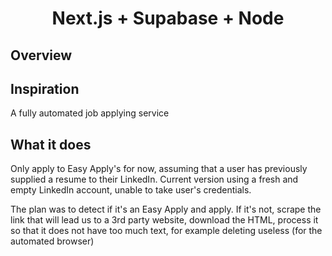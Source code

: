 <h1 align="center"><b>Next.js</b> + <b>Supabase</b> + <b>Node</b></h1>

## Overview

## Inspiration
A fully automated job applying service
## What it does
Only apply to Easy Apply's for now, assuming that a user has previously supplied a resume to their LinkedIn. 
Current version using a fresh and empty LinkedIn account, unable to take user's credentials.

The plan was to detect if it's an Easy Apply and apply. If it's not, scrape the link that will lead us to a 3rd party website, download the HTML, process it so that it does not have too much text, for example deleting useless (for the automated browser) <script>, <body>, <head> tags,. etc. and ask ChatGPT 4 API an accurate prompt: 

"for this {html}, write a Puppeteer script that uses accurate CSS selectors and input the user's data into correct fields: {user_data}, if cover letter field exists, write a cover letter using {resume} and {short_story} (earlier supplied by user, to prevent sounding soulless and emphasize user's strengths). STRICTLY RETURN THE PUPPETEER CODE WITH DESIRED INFORMATION."

This API call would return a Puppeteer script, that we could simply extract and execute inside our Node server like this: exec(script)
## How we built it

## Challenges we ran into
Glassdoor and Indeed's heavy bot detection and combat with captchas, dynamic CSS classes. The transition to LinkedIn was made at 3am on the day of submissions.
## Accomplishments that we're proud of
Undetected by LinkedIn
## What we learned
Running a website and a dedicated node server on one machine, 
What we learned and is not shown in project:
[x] Executing code from API calls (not in submission)
[x] Very accurate Chat GPT prompts
[x] New, experimental NextJS 13 'app' folder with server components
[x] Safe credentials handling in server/client components
[x] In-depth Puppeteer library tricks
[x] In-depth Automated Browser bot anti-detection
## What's next for CareersGPT
Handle all variants of easy submits (some require to make you pick options instead of one click), protect against bot detection and apply on 3rd party websites!
